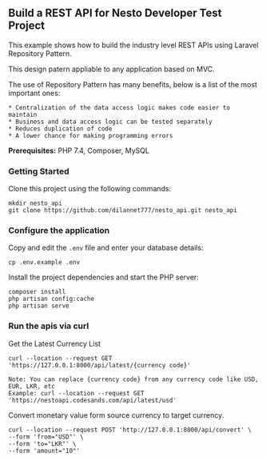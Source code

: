 ## Build a REST API  for Nesto Developer Test Project

This example shows how to build the industry level REST APIs using Laravel Repository Pattern.

This design patern appliable to any application based on MVC.

The use of Repository Pattern has many benefits, below is a list of the most important ones:

    * Centralization of the data access logic makes code easier to maintain
    * Business and data access logic can be tested separately
    * Reduces duplication of code
    * A lower chance for making programming errors

**Prerequisites:** PHP 7.4, Composer, MySQL


### Getting Started

Clone this project using the following commands:

```
mkdir nesto_api
git clone https://github.com/dilannet777/nesto_api.git nesto_api

```

### Configure the application

Copy and edit the `.env` file and enter your database details:

```
cp .env.example .env
```

Install the project dependencies and start the PHP server:

```
composer install
php artisan config:cache
php artisan serve
```

### Run the apis via curl

Get the Latest Currency List

```
curl --location --request GET 'https://127.0.0.1:8000/api/latest/{currency code}'

Note: You can replace {currency code} from any currency code like USD, EUR, LKR, etc
Example: curl --location --request GET 'https://nestoapi.codesands.com/api/latest/usd'

```
Convert monetary value form source currency to target currency.

```
curl --location --request POST 'http://127.0.0.1:8000/api/convert' \
--form 'from="USD"' \
--form 'to="LKR"' \
--form 'amount="10"'

```

